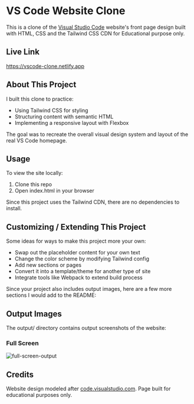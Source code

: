 # VS Code Website Clone 

This is a clone of the [Visual Studio Code](https://code.visualstudio.com/) website's front page design built with HTML, CSS and the Tailwind CSS CDN for Educational purpose only.

## Live Link
https://vscode-clone.netlify.app


## About This Project

I built this clone to practice:

- Using Tailwind CSS for styling
- Structuring content with semantic HTML
- Implementing a responsive layout with Flexbox

The goal was to recreate the overall visual design system and layout of the real VS Code homepage.

## Usage

To view the site locally:

1. Clone this repo
2. Open index.html in your browser

Since this project uses the Tailwind CDN, there are no dependencies to install. 

## Customizing / Extending This Project

Some ideas for ways to make this project more your own:

- Swap out the placeholder content for your own text 
- Change the color scheme by modifying Tailwind config
- Add new sections or pages  
- Convert it into a template/theme for another type of site
- Integrate tools like Webpack to extend build process


Since your project also includes output images, here are a few more sections I would add to the README:

## Output Images

The output/ directory contains output screenshots of the website:

### Full Screen

![full-screen-output](https://github.com/Faessalsufi/Vscode-UI-Clone-Tailwind/assets/121938614/7d2022e3-00e4-4cdc-9675-c911416ba5b3)



## Credits

Website design modeled after [code.visualstudio.com](https://code.visualstudio.com/). Page built for educational purposes only.
